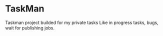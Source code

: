 # TaskMan
 
Taskman project builded for my private tasks
Like in progress tasks, bugs, wait for publishing jobs.

